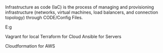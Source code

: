 Infrastructure as code (IaC) is the process of managing and provisioning infrastructure (networks, virtual machines, load balancers, and connection topology) through CODE/Config Files.

E:g

Vagrant for local
Terraform for Cloud
Ansible for Servers

Cloudformation for AWS
